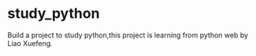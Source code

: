 # study_python
Build a project to study python,this project is learning from python web by Liao Xuefeng.
